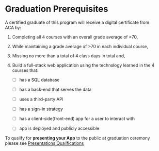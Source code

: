# Graduation Prerequisites

A certified graduate of this program will receive a digital certificate from ACA by:

1. Completing all 4 courses with an overall grade average of >70,
1. While maintaining a grade average of >70 in each individual course,
1. Missing no more than a total of 4 class days in total and,
1. Build a full-stack web application using the technology learned in the 4 courses that:

    - [ ] has a SQL database

    - [ ] has a back-end that serves the data

    - [ ] uses a third-party API

    - [ ] has a sign-in strategy

    - [ ] has a client-side(front-end) app for a user to interact with

    - [ ] app is deployed and publicly accessible

To qualify for **presenting your App** to the public at graduation ceremony please see [Presentations Qualifications](./presentationsQualifications.md)